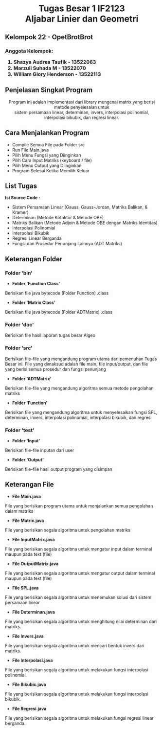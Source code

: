 <h1> <center> Tugas Besar 1 IF2123 <br> 
Aljabar Linier dan Geometri </center> </h1>

<h2> <b> Kelompok 22 - OpetBrotBrot </b> </h2>
<h3> Anggota Kelompok: 
<ol> 
<li> Shazya Audrea Taufik - 13522063 
<li> Marzuli Suhada M  - 13522070
<li> William Glory Henderson - 13522113
</ol> </h3>

<h2> <b> Penjelasan Singkat Program </b> </h2>
<p> <center> Program ini adalah implementasi dari library mengenai matrix yang berisi metode penyelesaian untuk <br> sistem persamaan linear, determinan, invers, interpolasi polinomial, interpolasi bikubik, dan regresi linear. </center> <p> 

<h2> <b> Cara Menjalankan Program </b> </h2>
<ul> 
<li> Compile Semua File pada Folder src
<li> Run File Main.java 
<li> Pilih Menu Fungsi yang Diinginkan 
<li> Pilih Cara Input Matriks (keyboard / file)
<li> Pilih Menu Output yang Diinginkan
<li> Program Selesai Ketika Memilih Keluar
</ul></h2>

<h2> <b> List Tugas </b> </h2>
<p> <b> Isi Source Code : </b> </p>
<ul>
<li> Sistem Persamaan Linear (Gauss, Gauss-Jordan, Matriks Balikan, & Kramer)
<li> Determinan (Metode Kofaktor & Metode OBE)
<li> Matriks Balikan (Metode Adjoin & Metode OBE dengan Matriks Identitas)
<li> Interpolasi Polinomial 
<li> Interpolasi Bikubik
<li> Regresi Linear Berganda
<li> Fungsi dan Prosedur Penunjang Lainnya (ADT Matriks)
</ul>

<h2> <b> Keterangan Folder </b> </h2>
<h3> <b> Folder 'bin' </b> </h3>
<ul> <li> <p> <b> Folder 'Function Class' </b> </p> </li> </ul>
<p> Berisikan file java bytecode (Folder Function) .class</p>
<ul> <li> <p> <b> Folder 'Matrix Class' </b> </p> </li> </ul>
<p> Berisikan file java bytecode (Folder ADTMatrix) .class </b>
<h3> <b> Folder 'doc' </b> </h3>
<p> Berisikan file hasil laporan tugas besar Algeo </p>
<h3> <b> Folder 'src' </b> </h3>
<p> Berisikan file-file yang mengandung program utama dari pemenuhan Tugas Besar ini. File yang dimaksud adalah file main, file input/output, dan file yang berisi semua prosedur dan fungsi penunjang </p>
<ul> <li> <p> <b> Folder 'ADTMatrix' </b> </p> </li> </ul>
<p> Berisikan file-file yang mengandung algoritma semua metode pengolahan matriks </p>
<ul> <li> <p> <b> Folder 'Function' </b> </p> </li> </ul>
<p> Berisikan file yang mengandung algoritma untuk menyelesaikan fungsi SPL, determinan, invers, interpolasi polinomial, interpolasi bikubik, dan regresi</b>
<h3> <b> Folder 'test' </b> </h3>
<ul> <li> <p> <b> Folder 'Input' </b> </p> </li> </ul>
<p> Berisikan file-file inputan dari user </p>
<ul> <li> <p> <b> Folder 'Output' </b> </p> </li> </ul>
<p> Berisikan file-file hasil output program yang disimpan </b>

<h2> <b> Keterangan File </b> </h2>
<ul> <li> <p> <b> File Main.java </b> </p> </li> </ul>
<p> File yang berisikan program utama untuk menjalankan semua pengolahan dalam matriks </p>
<ul> <li> <p> <b> File Matrix.java </b> </p> </li> </ul>
<p> File yang berisikan segala algoritma untuk pengolahan matriks </p>
<ul> <li> <p> <b> File InputMatrix.java </b> </p> </li> </ul>
<p> File yang berisikan segala algoritma untuk mengatur input dalam terminal maupun pada text (file) </p>
<ul> <li> <p> <b> File OutputMatrix.java </b> </p> </li> </ul>
<p> File yang berisikan segala algoritma untuk mengatur output dalam terminal maupun pada text (file) </p>
<ul> <li> <p> <b> File SPL.java </b> </p> </li> </ul>
<p> File yang berisikan segala algoritma untuk menemukan solusi dari sistem persamaan linear </p>
<ul> <li> <p> <b> File Determinan.java </b> </p> </li> </ul>
<p> File yang berisikan segala algoritma untuk menghitung nilai determinan dari matriks. </p>
<ul> <li> <p> <b> File Invers.java </b> </p> </li> </ul>
<p> File yang berisikan segala algoritma untuk mencari bentuk invers dari matriks. </p>
<ul> <li> <p> <b> File Interpolasi.java </b> </p> </li> </ul>
<p> File yang berisikan segala algoritma untuk melakukan fungsi interpolasi polinomial. </p>
<ul> <li> <p> <b> File Bikubic.java </b> </p> </li> </ul>
<p> File yang berisikan segala algoritma untuk melakukan fungsi interpolasi bikubik. </p>
<ul> <li> <p> <b> File Regresi.java </b> </p> </li> </ul>
<p> File yang berisikan segala algoritma untuk melakukan fungsi regresi linear berganda. </p>